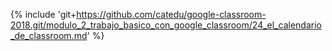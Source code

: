 {% include 'git+https://github.com/catedu/google-classroom-2018.git/modulo_2_trabajo_basico_con_google_classroom/24_el_calendario_de_classroom.md' %}
